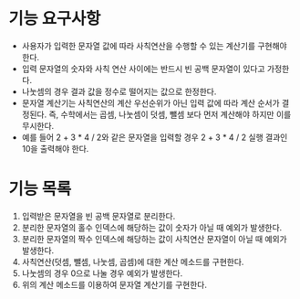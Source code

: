 # 기능 요구사항
- 사용자가 입력한 문자열 값에 따라 사칙연산을 수행할 수 있는 계산기를 구현해야 한다.
- 입력 문자열의 숫자와 사칙 연산 사이에는 반드시 빈 공백 문자열이 있다고 가정한다.
- 나눗셈의 경우 결과 값을 정수로 떨어지는 값으로 한정한다.
- 문자열 계산기는 사칙연산의 계산 우선순위가 아닌 입력 값에 따라 계산 순서가 결정된다. 즉, 수학에서는 곱셈, 나눗셈이 덧셈, 뺄셈 보다 먼저 계산해야 하지만 이를 무시한다.
- 예를 들어 2 + 3 * 4 / 2와 같은 문자열을 입력할 경우 2 + 3 * 4 / 2 실행 결과인 10을 출력해야 한다.

# 기능 목록
1. 입력받은 문자열을 빈 공백 문자열로 분리한다.
2. 분리한 문자열의 홀수 인덱스에 해당하는 값이 숫자가 아닐 때 예외가 발생한다.
3. 분리한 문자열의 짝수 인덱스에 해당하는 값이 사칙연산 문자열이 아닐 때 예외가 발생한다.
4. 사칙연산(덧셈, 뺄셈, 나눗셈, 곱셈)에 대한 계산 메소드를 구현한다.
5. 나눗셈의 경우 0으로 나눌 경우 예외가 발생한다.
6. 위의 계산 메소드를 이용하여 문자열 계산기를 구현한다.
